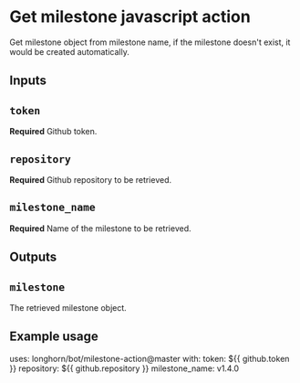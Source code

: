 # Get milestone javascript action

Get milestone object from milestone name, if the milestone doesn't exist, it would be created automatically.

## Inputs

## `token`

**Required** Github token.

## `repository`

**Required** Github repository to be retrieved.

## `milestone_name`

**Required** Name of the milestone to be retrieved.

## Outputs

## `milestone`

The retrieved milestone object.

## Example usage

uses: longhorn/bot/milestone-action@master
with:
  token: ${{ github.token }}
  repository: ${{ github.repository }}
  milestone_name: v1.4.0